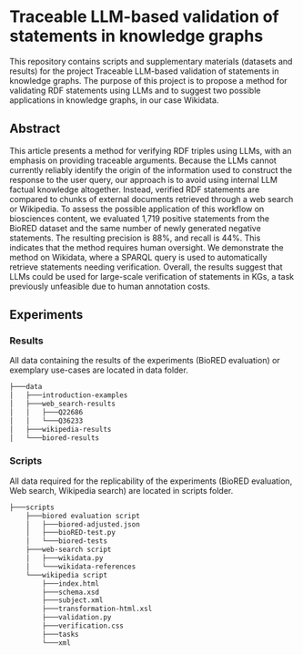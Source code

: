 # Traceable LLM-based validation of statements in knowledge graphs
This repository contains scripts and supplementary materials (datasets and results) for the project Traceable LLM-based validation of statements in knowledge graphs.
The purpose of this project is to propose a method for validating RDF statements using LLMs and to suggest two possible applications in knowledge graphs, in our case Wikidata.
## Abstract
This article presents a method for verifying RDF triples using LLMs, with an emphasis
on providing traceable arguments. Because the LLMs cannot currently reliably identify
the origin of the information used to construct the response to the user query, our
approach is to avoid using internal LLM factual knowledge altogether. Instead, verified
RDF statements are compared to chunks of external documents retrieved through a
web search or Wikipedia. To assess the possible application of this workflow on
biosciences content, we evaluated 1,719 positive statements from the BioRED dataset
and the same number of newly generated negative statements. The resulting precision
is 88%, and recall is 44%. This indicates that the method requires human oversight.
We demonstrate the method on Wikidata, where a SPARQL query is used to
automatically retrieve statements needing verification. Overall, the results suggest that
LLMs could be used for large-scale verification of statements in KGs, a task previously
unfeasible due to human annotation costs.
## Experiments
### Results
All data containing the results of the experiments (BioRED evaluation) or exemplary use-cases are located in data folder.
```md
├───data
│   ├───introduction-examples
│   ├───web_search-results
│   │   ├───Q22686
│   │   └───Q36233
│   ├───wikipedia-results
│   └───biored-results
```
### Scripts
All data required for the replicability of the experiments (BioRED evaluation, Web search, Wikipedia search) are located in scripts folder.
```md
├───scripts
    ├───biored evaluation script
    │   ├───biored-adjusted.json
    │   ├───bioRED-test.py
    │   └───biored-tests
    ├───web-search script
    │   ├───wikidata.py
    │   └───wikidata-references
    └───wikipedia script
        ├───index.html
        ├───schema.xsd
        ├───subject.xml
        ├───transformation-html.xsl
        ├───validation.py
        ├───verification.css
        ├───tasks
        └───xml
```
